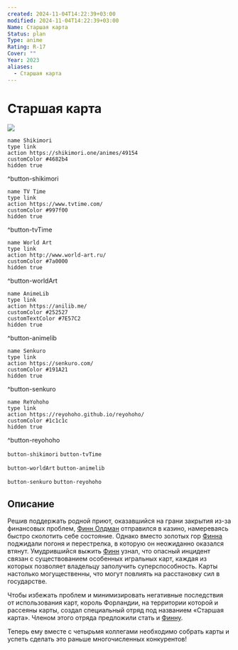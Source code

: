 ```yaml
---
created: 2024-11-04T14:22:39+03:00
modified: 2024-11-04T14:22:39+03:00
Name: Старшая карта
Status: plan
Type: anime
Rating: R-17
Cover: ""
Year: 2023
aliases:
  - Старшая карта
---
```


# Старшая карта

![](https://nyaa.shikimori.one/uploads/poster/animes/49154/6af60684a719046424c0438d5c074830.jpeg)

```button
name Shikimori
type link
action https://shikimori.one/animes/49154
customColor #4682b4
hidden true
```
^button-shikimori

```button
name TV Time
type link
action https://www.tvtime.com/
customColor #997f00
hidden true
```
^button-tvTime

```button
name World Art
type link
action http://www.world-art.ru/
customColor #7a0000
hidden true
```
^button-worldArt

```button
name AnimeLib
type link
action https://anilib.me/
customColor #252527
customTextColor #7E57C2
hidden true
```
^button-animelib

```button
name Senkuro
type link
action https://senkuro.com/
customColor #191A21
hidden true
```
^button-senkuro

```button
name ReYohoho
type link
action https://reyohoho.github.io/reyohoho/
customColor #1c1c1c
hidden true
```
^button-reyohoho

`button-shikimori` `button-tvTime`

`button-worldArt` `button-animelib`

`button-senkuro` `button-reyohoho`

## Описание

Решив поддержать родной приют, оказавшийся на грани закрытия из-за финансовых проблем, [Финн Олдман](https://shikimori.one/characters/206798-finn-oldman) отправился в казино, намереваясь быстро сколотить себе состояние. Однако вместо золотых гор [Финна](https://shikimori.one/characters/206798-finn-oldman) поджидали погоня и перестрелка, в которую он неожиданно оказался втянут. Умудрившийся выжить [Финн](https://shikimori.one/characters/206798-finn-oldman) узнал, что опасный инцидент связан с существованием особенных игральных карт, каждая из которых позволяет владельцу заполучить суперспособность. Карты настолько могущественны, что могут повлиять на расстановку сил в государстве.

Чтобы избежать проблем и минимизировать негативные последствия от использования карт, король Форландии, на территории которой и рассеяны карты, создал специальный отряд под названием «Старшая карта». Членом этого отряда предложили стать и [Финну](https://shikimori.one/characters/206798-finn-oldman).

Теперь ему вместе с четырьмя коллегами необходимо собрать карты и успеть сделать это раньше многочисленных конкурентов!
